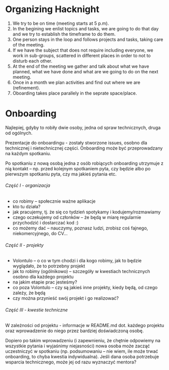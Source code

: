 # Organizing Hacknight

1. We try to be on time (meeting starts at 5 p.m).
1. In the begining we enlist topics and tasks, we are going to do that day and we try to establish the timeframe to do them.
1. One person stays in the loop and follows projects and tasks, taking care of the meeting.
1. If we have the subject that does not require including everyone, we work in sub-groups, scattered in different places in order to not to disturb each other.
1. At the end of the meeting we gather and talk about what we have planned, what we have done and what are we going to do on the next meeting.
1. Once in a month we plan activities and find out where we are (refinement).
1. Oboarding takes place parallely in the seprate space/place.

# Onboarding

Najlepiej, gdyby to robiły dwie osoby, jedna od spraw technicznych, druga od ogólnych.

Prezentacje do onboardingu - zostały stworzone issues, osobno dla technicznej i nietechnicznej części. Onboarding może być przeprowadzany na każdym spotkaniu.

Po spotkaniu z nową osobą jedna z osób robiących onboarding utrzymuje z nią kontakt – np. przed kolejnym spotkaniem pyta, czy będzie albo po pierwszym spotkaniu pyta, czy ma jakieś pytania etc. 

###### Część I - organizacja
- co robimy – społecznie ważne aplikacje
- kto tu działa?
- jak pracujemy, tj. że się co tydzień spotykamy i kodujemy/rozmawiamy
- czego oczekujemy od członków – że będą w miarę regularnie przychodzić i dostarczać kod :)
- co możemy dać – nauczymy, poznasz ludzi, zrobisz coś fajnego, niekomercyjnego, do CV...

###### Część II - projekty
- Volontulo – o co w tym chodzi i dla kogo robimy, jak to będzie wyglądało, że to potrzebny projekt
- jak to robimy (ogólnikowo) – szczegóły w kwestiach technicznych osobno dla każdego projektu
- na jakim etapie prac jesteśmy?
- co poza Volontulo – czy są jakieś inne projekty, kiedy będą, od czego zależy, że będą
- czy można przynieść swój projekt i go realizować?

###### Część III - kwestie techniczne

W zależności od projektu - informacje w README.md dot. każdego projektu oraz wprowadzenie do niego przez bardziej doświadczoną osobę.

Dopiero po takim wprowadzeniu (i zapewnieniu, że chętnie odpowiemy na wszystkie pytania i wyjaśnimy niejasności) nowa osoba może zacząć uczestniczyć w spotkaniu (np. podsumowaniu – nie wiem, ile może trwać onboarding, to chyba kwestia indywidualna). Jeśli dana osoba potrzebuje wsparcia technicznego, może jej od razu wyznaczyć mentora?
